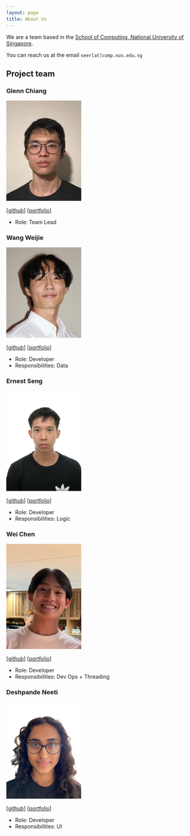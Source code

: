 ```yaml
---
layout: page
title: About Us
---
```


We are a team based in the [School of Computing, National University of Singapore](https://www.comp.nus.edu.sg).

You can reach us at the email `seer[at]comp.nus.edu.sg`

## Project team

### Glenn Chiang

<img src="images/glenn-chiang.png" width="200px">

[[github](https://github.com/Glenn-Chiang)]
[[portfolio](team/glenn-chiang.md)]

* Role: Team Lead

### Wang Weijie

<img src="images/weijie-wang227.png" width="200px">

[[github](http://github.com/weijie-wang227)] [[portfolio](team/johndoe.md)]

- Role: Developer
- Responsibilities: Data

### Ernest Seng

<img src="images/sengernest.png" width="200px">

[[github](http://github.com/sengernest)] [[portfolio](team/sengernest.md)]

* Role: Developer
* Responsibilities: Logic

### Wei Chen

<img src="images/whyudothiss.png" width="200px">

[[github](http://github.com/Whyudothiss)]
[[portfolio](team/johndoe.md)]

- Role: Developer
- Responsibilities: Dev Ops + Threading

### Deshpande Neeti

<img src="images/neet-it.png" width="200px">

[[github](http://github.com/neet-it)]
[[portfolio](team/johndoe.md)]

- Role: Developer
- Responsibilities: UI
